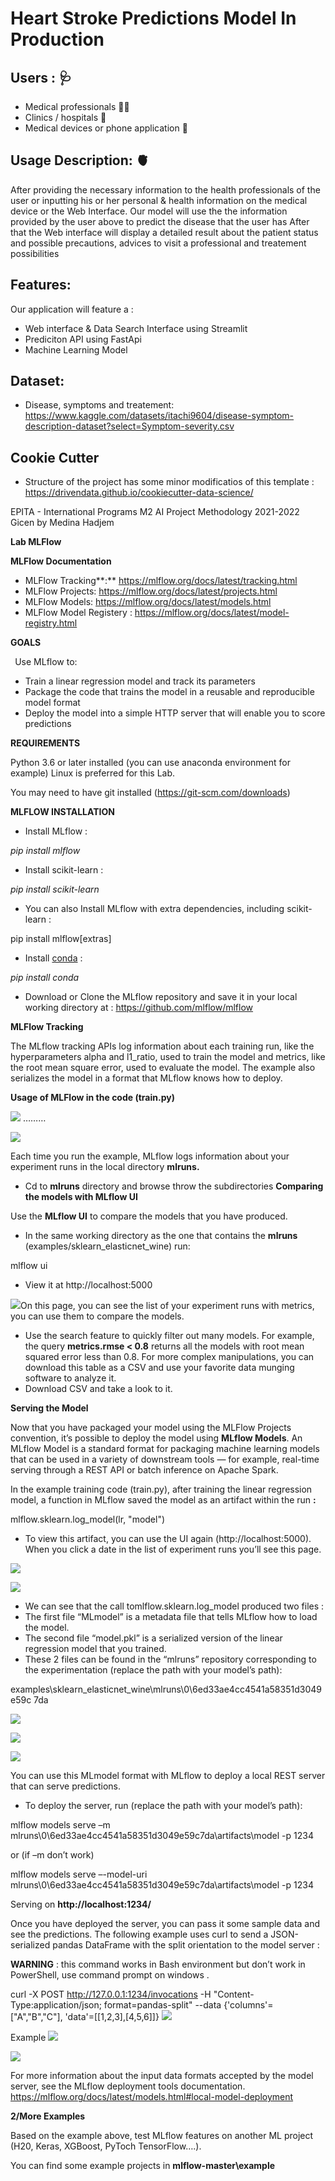# Heart Stroke Predictions Model In Production

## Users : :stethoscope:
* Medical professionals :man_health_worker:
* Clinics / hospitals :hospital:
* Medical devices or phone application :iphone:

## Usage Description: :anatomical_heart:

After providing the necessary information to the health professionals of the user or inputting his or her personal & health information on the medical device or the Web Interface.
Our model will use the the information provided by the user above to predict the disease that the user has 
After that the Web interface will display a detailed result about the patient status and possible precautions, advices to visit a professional and treatement possibilities

## Features:
Our application will feature a :
* Web interface & Data Search Interface using Streamlit
* Prediciton API using FastApi
* Machine Learning Model

## Dataset: 
* Disease, symptoms and treatement:<br>
https://www.kaggle.com/datasets/itachi9604/disease-symptom-description-dataset?select=Symptom-severity.csv </br>

## Cookie Cutter
* Structure of the project has some minor modificatios of this template :<br>
https://drivendata.github.io/cookiecutter-data-science/

﻿EPITA - International Programs M2 AI Project Methodology 2021-2022 Gicen by Medina Hadjem

**Lab MLFlow**

**MLFlow Documentation**

- MLFlow Tracking**:** <https://mlflow.org/docs/latest/tracking.html>
- MLFlow Projects: <https://mlflow.org/docs/latest/projects.html>
- MLFlow Models: <https://mlflow.org/docs/latest/models.html>
- MLFlow Model Registery : <https://mlflow.org/docs/latest/model-registry.html>

**GOALS**

` `Use MLflow to:

- Train a linear regression model and track its parameters
- Package the code that trains the model in a reusable and reproducible model format
- Deploy the model into a simple HTTP server that will enable you to score predictions

**REQUIREMENTS**

Python 3.6 or later installed (you can use anaconda environment for example) Linux is preferred for this Lab.

You may need to have git installed (https://git-scm.com/downloads)

**MLFLOW INSTALLATION**

- Install MLflow :

*pip install mlflow*

- Install scikit-learn :

*pip install scikit-learn*

- You can also Install MLflow with extra dependencies, including scikit-learn :

pip install mlflow[extras]

- Install [conda](https://conda.io/projects/conda/en/latest/user-guide/install/index.html) :

*pip install conda*

- Download or Clone the MLflow repository and save it in your local working directory at : <https://github.com/mlflow/mlflow>


**MLFlow Tracking**

The MLflow tracking APIs log information about each training run, like the hyperparameters alpha and l1\_ratio, used to train the model and metrics, like the root mean square error, used to evaluate the model. The example also serializes the model in a format that MLflow knows how to deploy.

**Usage of MLFlow in the code (train.py)**

![](Aspose.Words.67c59b67-9844-4c23-ba90-738a39e35239.001.png) ………

![](Aspose.Words.67c59b67-9844-4c23-ba90-738a39e35239.002.jpeg)

Each time you run the example, MLflow logs information about your experiment runs in the local directory **mlruns.**

- Cd to **mlruns** directory and browse throw the subdirectories **Comparing the models with MLflow UI**

Use the **MLflow UI** to compare the models that you have produced.

- In the same working directory as the one that contains the **mlruns** (examples/sklearn\_elasticnet\_wine) run:

mlflow ui

- View it at http://localhost:5000

![](Aspose.Words.67c59b67-9844-4c23-ba90-738a39e35239.003.jpeg)On this page, you can see the list of your experiment runs with metrics, you can use them to compare the models.

- Use the search feature to quickly filter out many models. For example, the query **metrics.rmse < 0.8** returns all the models with root mean squared error less than 0.8. For more complex manipulations, you can download this table as a CSV and use your favorite data munging software to analyze it.
- Download CSV and take a look to it.


**Serving the Model**

Now that you have packaged your model using the MLFlow Projects convention, it’s possible to deploy the model using **MLflow Models**. An MLflow Model is a standard format for packaging machine learning models that can be used in a variety of downstream tools — for example, real-time serving through a REST API or batch inference on Apache Spark.

In the example training code (train.py), after training the linear regression model, a function in MLflow saved the model as an artifact within the run **:**

mlflow.sklearn.log\_model(lr, "model")

- To view this artifact, you can use the UI again (http://localhost:5000). When you click a date in the list of experiment runs you’ll see this page.

![](Aspose.Words.67c59b67-9844-4c23-ba90-738a39e35239.009.jpeg)

![](Aspose.Words.67c59b67-9844-4c23-ba90-738a39e35239.010.jpeg)

- We can see that the call tomlflow.sklearn.log\_model produced two files :
- The first file “MLmodel” is a metadata file that tells MLflow how to load the model.
- The second file “model.pkl” is a serialized version of the linear regression model that you trained.
- These 2 files can be found in the “mlruns” repository corresponding to the experimentation (replace the path with your model’s path):

examples\sklearn\_elasticnet\_wine\mlruns\0\6ed33ae4cc4541a58351d3049e59c 7da

![](Aspose.Words.67c59b67-9844-4c23-ba90-738a39e35239.011.jpeg)

![](Aspose.Words.67c59b67-9844-4c23-ba90-738a39e35239.012.jpeg)

![](Aspose.Words.67c59b67-9844-4c23-ba90-738a39e35239.013.jpeg)

You can use this MLmodel format with MLflow to deploy a local REST server that can serve predictions.

- To deploy the server, run (replace the path with your model’s path):

mlflow models serve –m mlruns\0\6ed33ae4cc4541a58351d3049e59c7da\artifacts\model -p 1234

or (if –m don’t work)

mlflow models serve –-model-uri mlruns\0\6ed33ae4cc4541a58351d3049e59c7da\artifacts\model -p 1234

Serving on **http://localhost:1234/**

Once you have deployed the server, you can pass it some sample data and see the predictions. The following example uses curl to send a JSON-serialized pandas DataFrame with the split orientation to the model server :

**WARNING** : this command works in Bash environment but don’t work in PowerShell, use command prompt on windows .

curl -X POST http://127.0.0.1:1234/invocations -H "Content-Type:application/json; format=pandas-split" --data {'columns'=["A","B","C"], 'data'=[[1,2,3],[4,5,6]]} ![](Aspose.Words.67c59b67-9844-4c23-ba90-738a39e35239.006.png)

Example
![](Aspose.Words.67c59b67-9844-4c23-ba90-738a39e35239.014.jpeg)

![](Aspose.Words.67c59b67-9844-4c23-ba90-738a39e35239.014.jpeg)

For more information about the input data formats accepted by the model server, see the MLflow deployment tools documentation. <https://mlflow.org/docs/latest/models.html#local-model-deployment>

**2/More Examples**

Based on the example above, test MLflow features on another ML project (H20, Keras, XGBoost, PyToch TensorFlow….).

You can find some example projects in **mlflow-master\example**
